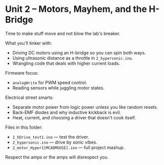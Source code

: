 # Unit 2 – Motors, Mayhem, and the H-Bridge

Time to make stuff move and not blow the lab's breaker.

What you'll tinker with:
- Driving DC motors using an H-bridge so you can spin both ways.
- Using ultrasonic distance as a throttle in `2_hypersonic.ino`.
- Wrangling code that deals with higher current loads.

Firmware focus:
- `analogWrite` for PWM speed control.
- Reading sensors while juggling motor states.

Electrical street smarts:
- Separate motor power from logic power unless you like random resets.
- Back-EMF diodes and why inductive kickback is evil.
- Heat, current, and choosing a driver that doesn't cook itself.

Files in this folder:
- `2_hDrive_test1.ino` — test the driver.
- `2_hypersonic.ino` — drive by sonic vibes.
- `2_motor_Hyper1[MCADMOUSE].ino` — full project mashup.

Respect the amps or the amps will disrespect you.

